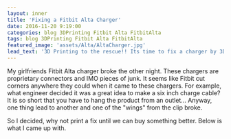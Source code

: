 ```yaml
---
layout: inner
title: 'Fixing a Fitbit Alta Charger'
date: 2016-11-20 9:19:00
categories: blog 3DPrinting Fitbit Alta FitbitAlta
tags: blog 3DPrinting Fitbit Alta FitbitAlta
featured_image: 'assets/Alta/AltaCharger.jpg'
lead_text: '3D Printing to the rescue!! Its time to fix a charger by 3D prining something!'
---
```


My girlfriends Fitbit Alta charger broke the other night. These chargers are proprietary connectors and IMO pieces of junk. It seems like Fitbit cut corners anywhere they could when it came to these chargers. For example, what engineer decided it was a great idea to make a six inch charge cable? It is so short that you have to hang the product from an outlet... Anyway, one thing lead to another and one of the "wings" from the clip broke.

So I decided, why not print a fix until we can buy something better. Below is what I came up with.

<script src="https://embed.github.com/view/3d/wdoler/wdoler.github.com/blob/master/assets/Alta/AltaChargerFix.stl"></script>
